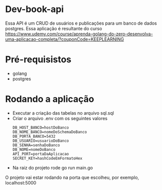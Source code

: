 # Dev-book-api

Essa API é um CRUD de usuários e publicações para um banco de dados postgres. Essa aplicação é resultante do curso https://www.udemy.com/course/aprenda-golang-do-zero-desenvolva-uma-aplicacao-completa/?couponCode=KEEPLEARNING

# Pré-requisistos
- golang
- postgres

# Rodando a aplicação
- Executar a criação das tabelas no arquivo sql.sql
- Criar o arquivo .env com os seguintes valores
  ```
  DB_HOST_BANCO=hostDoBanco
  DB_NOME_BANCO=nomeDoSchemaDoBanco
  DB_PORTA_BANCO=5432
  DB_USUARIO=usuarioDoBanco
  DB_SENHA=senhaDoBanco
  DB_NOME=nomeDoBanco
  API_PORT=portaDaAplicacao
  SECRET_KEY=hashCodeEmFormatoHex
  ```
- Na raiz do projeto rode go run main.go

O projeto vai estar rodando na porta que escolheu, por exemplo, localhost:5000
